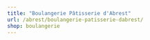 ```yaml
---
title: "Boulangerie Pâtisserie d'Abrest"
url: /abrest/boulangerie-patisserie-dabrest/
shop: boulangerie
---
```

